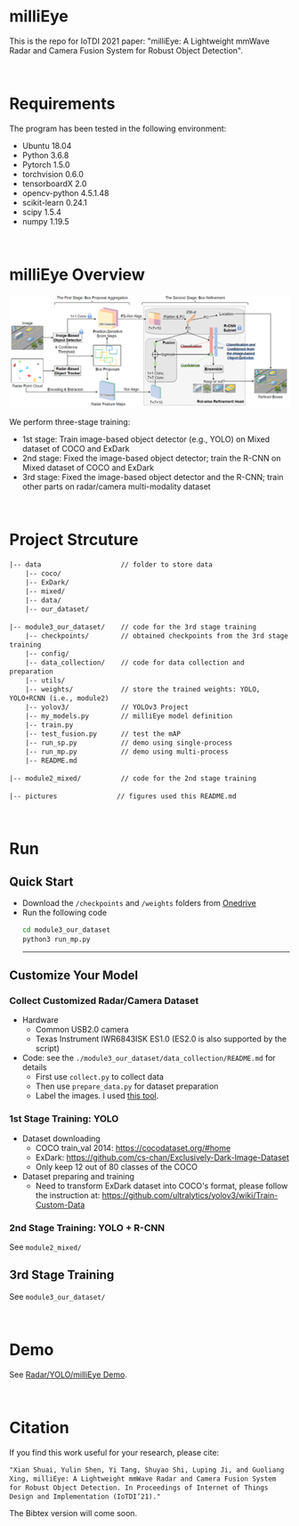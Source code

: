 # milliEye
This is the repo for IoTDI 2021 paper: "milliEye: A Lightweight mmWave Radar and Camera Fusion System for Robust Object Detection".

<br>

# Requirements
The program has been tested in the following environment: 
* Ubuntu 18.04
* Python 3.6.8
* Pytorch 1.5.0 
* torchvision 0.6.0
* tensorboardX 2.0
* opencv-python 4.5.1.48
* scikit-learn 0.24.1
* scipy 1.5.4
* numpy 1.19.5

<br>

# milliEye Overview
<p align="center" >
	<img src="./pictures/milliEye.png" width="1000">
</p>

We perform three-stage training:  
* 1st stage: Train image-based object detector (e.g., YOLO) on Mixed dataset of COCO and ExDark
* 2nd stage: Fixed the image-based object detector; train the R-CNN on Mixed dataset of COCO and ExDark
* 3rd stage: Fixed the image-based object detector and the R-CNN; train other parts on radar/camera multi-modality dataset

<br>

# Project Strcuture
```
|-- data                    // folder to store data
    |-- coco/
    |-- ExDark/
    |-- mixed/
    |-- data/
    |-- our_dataset/

|-- module3_our_dataset/    // code for the 3rd stage training
    |-- checkpoints/        // obtained checkpoints from the 3rd stage training
    |-- config/
    |-- data_collection/    // code for data collection and preparation
    |-- utils/
    |-- weights/            // store the trained weights: YOLO, YOLO+RCNN (i.e., module2)
    |-- yolov3/             // YOLOv3 Project 
    |-- my_models.py        // milliEye model definition
    |-- train.py         
    |-- test_fusion.py      // test the mAP
    |-- run_sp.py           // demo using single-process
    |-- run_mp.py           // demo using multi-process
    |-- README.md

|-- module2_mixed/          // code for the 2nd stage training

|-- pictures               // figures used this README.md
```

<br>


# Run
## Quick Start
* Download the `/checkpoints` and `/weights` folders from [Onedrive](https://mycuhk-my.sharepoint.com/:f:/g/personal/1155118647_link_cuhk_edu_hk/EpkycykJuuJAiKr_9plZ3HoB3-s9_GPmSUX-wFrHfjc_hg?e=KGKzsc) 
* Run the following code
    ```bash
    cd module3_our_dataset
    python3 run_mp.py
    ```
    ---

## Customize Your Model
### Collect Customized Radar/Camera Dataset
* Hardware
    * Common USB2.0 camera
    * Texas Instrument IWR6843ISK ES1.0 (ES2.0 is also supported by the script)
* Code: see the `./module3_our_dataset/data_collection/README.md` for details   
    * First use `collect.py` to collect data
    * Then use `prepare_data.py` for dataset preparation
    * Label the images. I used [this tool](https://github.com/tzutalin/labelImg).

### 1st Stage Training: YOLO
* Dataset downloading
    * COCO train_val 2014: https://cocodataset.org/#home 
    * ExDark: https://github.com/cs-chan/Exclusively-Dark-Image-Dataset 
    * Only keep 12 out of 80 classes of the COCO
* Dataset preparing and training
    * Need to transform ExDark dataset into COCO's format, please follow the instruction at: https://github.com/ultralytics/yolov3/wiki/Train-Custom-Data 

### 2nd Stage Training: YOLO + R-CNN
See `module2_mixed/`
## 3rd Stage Training
See `module3_our_dataset/`

<br>

# Demo
See [Radar/YOLO/milliEye Demo](./pictures/indoor.gif).

<br>


# Citation
If you find this work useful for your research, please cite:
``` 
"Xian Shuai, Yulin Shen, Yi Tang, Shuyao Shi, Luping Ji, and Guoliang Xing, milliEye: A Lightweight mmWave Radar and Camera Fusion System for Robust Object Detection. In Proceedings of Internet of Things Design and Implementation (IoTDI’21)."
```
The Bibtex version will come soon. 




